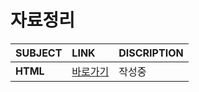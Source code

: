 # 자료정리

|SUBJECT|LINK|DISCRIPTION|
|:---|:---|:---|
|**HTML**|[바로가기](https://www.notion.so/HTML-07aef7c95db944e5a076cb231a765213)|작성중|


